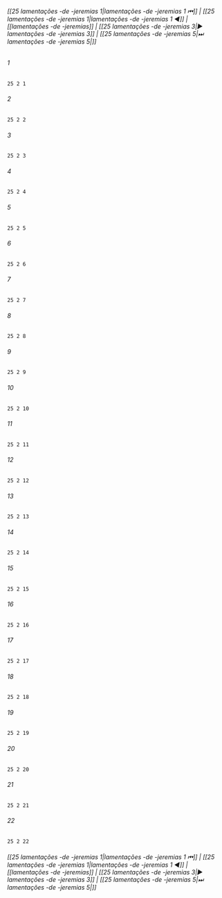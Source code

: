 
###### [[25 lamentações -de -jeremias 1|lamentações -de -jeremias 1 ⏮]] | [[25 lamentações -de -jeremias 1|lamentações -de -jeremias 1 ◀]] | [[lamentações -de -jeremias]] | [[25 lamentações -de -jeremias 3|▶ lamentações -de -jeremias 3]] | [[25 lamentações -de -jeremias 5|⏭ lamentações -de -jeremias 5|]]

###### 1
``` verse
25 2 1 
```
###### 2
``` verse
25 2 2 
```
###### 3
``` verse
25 2 3 
```
###### 4
``` verse
25 2 4 
```
###### 5
``` verse
25 2 5 
```
###### 6
``` verse
25 2 6 
```
###### 7
``` verse
25 2 7 
```
###### 8
``` verse
25 2 8 
```
###### 9
``` verse
25 2 9 
```
###### 10
``` verse
25 2 10 
```
###### 11
``` verse
25 2 11 
```
###### 12
``` verse
25 2 12 
```
###### 13
``` verse
25 2 13 
```
###### 14
``` verse
25 2 14 
```
###### 15
``` verse
25 2 15 
```
###### 16
``` verse
25 2 16 
```
###### 17
``` verse
25 2 17 
```
###### 18
``` verse
25 2 18 
```
###### 19
``` verse
25 2 19 
```
###### 20
``` verse
25 2 20 
```
###### 21
``` verse
25 2 21 
```
###### 22
``` verse
25 2 22 
```

###### [[25 lamentações -de -jeremias 1|lamentações -de -jeremias 1 ⏮]] | [[25 lamentações -de -jeremias 1|lamentações -de -jeremias 1 ◀]] | [[lamentações -de -jeremias]] | [[25 lamentações -de -jeremias 3|▶ lamentações -de -jeremias 3]] | [[25 lamentações -de -jeremias 5|⏭ lamentações -de -jeremias 5|]]

